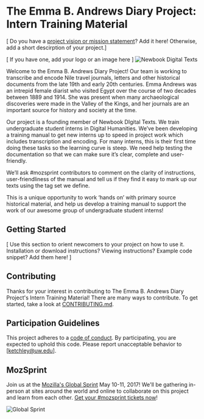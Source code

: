 # The Emma B. Andrews Diary Project: Intern Training Material

[ Do you have a [project vision or mission statement](https://mozilla.github.io/open-leadership-training-series/articles/introduction-to-open-leadership/stating-your-project-vision/)? Add it here! Otherwise, add a short descirption of your project.]

[ If you have one, add your logo or an image here ]
![Newbook Digital Texts](http://www.newbookdigitaltexts.org/wp-content/uploads/2017/06/newbook-2.png)

Welcome to the Emma B. Andrews Diary Project! Our team is working to transcribe and encode Nile travel journals, letters and other historical documents from the late 19th and early 20th centuries. Emma Andrews was an intrepid female diarist who visited Egypt over the course of two decades between 1889 and 1914. She was present when many archaeological discoveries were made in the Valley of the Kings, and her journals are an important source for history and society at the time. 

Our project is a founding member of Newbook DIgital Texts. We train undergraduate student interns in Digital Humanities.  We’ve been developing a training manual to get new interns up to speed in project work which includes transcription and encoding. For many interns, this is their first time doing these tasks so the learning curve is steep. We need help testing the documentation so that we can make sure it’s clear, complete and user-friendly.

We’ll ask #mozsprint contributors to comment on the clarity of instructions, user-friendliness of the manual and tell us if they find it easy to mark up our texts using the tag set we define.

This is a unique opportunity to work ‘hands on’ with primary source historical material, and help us develop a training manual to support the work of our awesome group of undergraduate student interns!

## Getting Started

[ Use this section to orient newcomers to your project on how to use it. Installation or download instructions? Viewing instructions? Example code snippet? Add them here! ]

## Contributing

Thanks for your interest in contributing to The Emma B. Andrews Diary Project's Intern Training Material! There are many ways to contribute. To get started, take a look at [CONTRIBUTING.md](CONTRIBUTING.md).

## Participation Guidelines

This project adheres to a [code of conduct](CODE_OF_CONDUCT.md). By participating, you are expected to uphold this code. Please report unacceptable behavior to [ketchley@uw.edu].

## MozSprint

Join us at the [Mozilla's Global Sprint](http://mzl.la/global-sprint/) May 10-11, 2017! We'll be gathering in-person at sites around the world and online to collaborate on this project and learn from each other. [Get your #mozsprint tickets now](http://mzl.la/global-sprint/)!

![Global Sprint](https://user-images.githubusercontent.com/617994/37716586-3b0397a0-2cf5-11e8-8c6f-bad01f67f50e.jpg)
